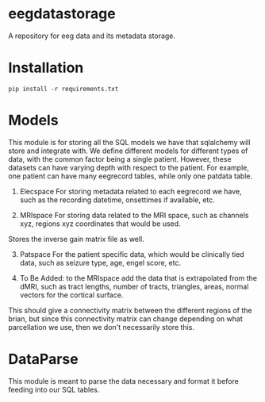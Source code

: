 # eegdatastorage
A repository for eeg data and its metadata storage.

# Installation

    pip install -r requirements.txt

# Models
This module is for storing all the SQL models we have that sqlalchemy will store and integrate with. We define different models for different types of data, with the common factor being a single patient. However, these datasets can have varying depth with respect to the patient. For example, one patient can have many eegrecord tables, while only one patdata table. 

1. Elecspace
For storing metadata related to each eegrecord we have, such as the recording datetime, onsettimes if available, etc.

2. MRIspace
For storing data related to the MRI space, such as channels xyz, regions xyz coordinates that would be used.

Stores the inverse gain matrix file as well.

3. Patspace
For the patient specific data, which would be clinically tied data, such as seizure type, age, engel score, etc.

4. To Be Added:
to the MRIspace add the data that is extrapolated from the dMRI, such as tract lengths, number of tracts, triangles, areas, normal vectors for the cortical surface.

This should give a connectivity matrix between the different regions of the brian, but since this connectivity matrix can change depending on what parcellation we use, then we don't necessarily store this.

# DataParse
This module is meant to parse the data necessary and format it before feeding into our SQL tables.


